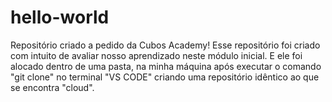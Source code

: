 # hello-world
Repositório criado a pedido da Cubos Academy!
Esse repositório foi criado com intuito de avaliar nosso aprendizado neste módulo inicial. E ele foi alocado dentro de uma pasta, na minha máquina após executar o comando "git clone" no terminal "VS CODE" criando uma repositório idêntico ao que se encontra "cloud".